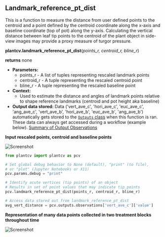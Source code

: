 ## Landmark_reference_pt_dist

This is a function to measure the distance from user defined points to the centroid and a point defined by the centroid coordinate along the x-axis and baseline coordinate (top of pot) along the y-axis. Calculating the vertical distance between leaf tip points to the centroid of the plant object in side-view images may provide a proxy measure of turgor pressure.
 
**plantcv.landmark_reference_pt_dist**(*points_r, centroid_r, bline_r*)

**returns** none

- **Parameters:**
    - points_r - A list of tuples representing rescaled landmark points
    - centroid_r - A tuple representing the rescaled centroid point
    - bline_r - A tuple representing the rescaled baseline point
- **Context:**
    - Used to estimate the distance and angles of landmark points relative to shape reference landmarks (centroid and pot height aka baseline)
- **Output data stored:** Data ('vert_ave_c', 'hori_ave_c', 'euc_ave_c', 'ang_ave_c', 'vert_ave_b', 'hori_ave_b', 'euc_ave_b',
    'ang_ave_b') automatically gets stored to the [`Outputs` class](outputs.md) when this function is ran. 
    These data can always get accessed during a workflow (example below). [Summary of Output Observations](output_measurements.md#summary-of-output-observations)
    
**Input rescaled points, centroid and baseline points**

![Screenshot](img/documentation_images/landmark_reference_pt_dist/lrpd_example_image.jpg)

```python
from plantcv import plantcv as pcv

# Set global debug behavior to None (default), "print" (to file), 
# or "plot" (Jupyter Notebooks or X11)
pcv.params.debug = "print"

# Identify acute vertices (tip points) of an object
# Results in set of point values that may indicate tip points
pcv.landmark_reference_pt_dist(points_r, centroid_r, bline_r)

# Access data stored out from landmark_reference_pt_dist
avg_vert_distance = pcv.outputs.observations['vert_ave_c']['value']

```

**Representation of many data points collected in two treatment blocks throughout time**

![Screenshot](img/documentation_images/landmark_reference_pt_dist/lrpd_output.jpg)
